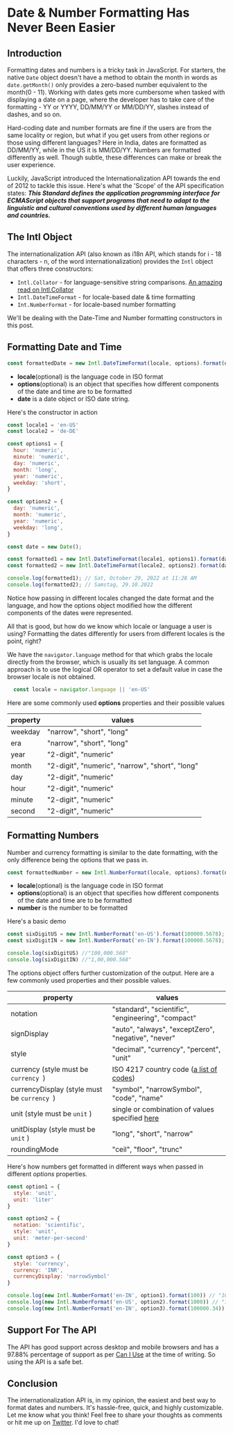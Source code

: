 # Date & Number Formatting Has Never Been Easier

## Introduction

Formatting dates and numbers is a tricky task in JavaScript. For starters, the native `Date` object doesn't have a method to obtain the month in words as `date.getMonth()` only provides a zero-based number equivalent to the month(0 - 11). Working with dates gets more cumbersome when tasked with displaying a date on a page, where the developer has to take care of the formatting - YY or YYYY, DD/MM/YY or MM/DD/YY, slashes instead of dashes, and so on.

Hard-coding date and number formats are fine if the users are from the same locality or region, but what if you get users from other regions or those using different languages? Here in India, dates are formatted as DD/MM/YY, while in the US it is MM/DD/YY. Numbers are formatted differently as well. Though subtle, these differences can make or break the user experience.

Luckily, JavaScript introduced the Internationalization API towards the end of 2012 to tackle this issue. Here's what the 'Scope' of the API specification states: ***This Standard defines the application programming interface for ECMAScript objects that support programs that need to adapt to the linguistic and cultural conventions used by different human languages and countries.***

## The Intl Object

The internationalization API (also known as i18n API, which stands for i - 18 characters - n, of the word internationalization) provides the `Intl` object that offers three constructors:
* `Intl.Collator` - for language-sensitive string comparisons. [An amazing read on Intl.Collator](https://learn.coderslang.com/javascript-interview-50-intl.collator/)
* `Intl.DateTimeFormat` - for locale-based date & time formatting
* `Int.NumberFormat` - for locale-based number formatting

We'll be dealing with the Date-Time and Number formatting constructors in this post.

## Formatting Date and Time

```js
const formattedDate = new Intl.DateTimeFormat(locale, options).format(date)
```

- **locale**(optional) is the language code in ISO format
- **options**(optional) is an object that specifies how different components of the date and time are to be formatted
- **date** is a date object or ISO date string.

Here's the constructor in action
```js
const locale1 = 'en-US'
const locale2 = 'de-DE'

const options1 = {
  hour: 'numeric',
  minute: 'numeric',
  day: 'numeric',
  month: 'long',
  year: 'numeric',
  weekday: 'short',
}

const options2 = {
  day: 'numeric',
  month: 'numeric',
  year: 'numeric',
  weekday: 'long',
}

const date = new Date();

const formatted1 = new Intl.DateTimeFormat(locale1, options1).format(date);
const formatted2 = new Intl.DateTimeFormat(locale2, options2).format(date);

console.log(formatted1); // Sat, October 29, 2022 at 11:28 AM
console.log(formatted2); // Samstag, 29.10.2022
```

Notice how passing in different locales changed the date format and the language, and how the options object modified how the different components of the dates were represented.

All that is good, but how do we know which locale or language a user is using? Formatting the dates differently for users from different locales is the point, right?

We have the `navigator.language` method for that which grabs the locale directly from the browser, which is usually its set language. A common approach is to use the logical OR operator to set a default value in case the browser locale is not obtained.
```js
  const locale = navigator.language || 'en-US'
```

Here are some commonly used **options** properties and their possible values

| property   | values |
| ---------- | -------|
| weekday | "narrow", "short", "long"|
| era | "narrow", "short", "long" |
| year | "2-digit", "numeric"|
| month| "2-digit", "numeric", "narrow", "short", "long" |
| day | "2-digit", "numeric" |
| hour | "2-digit", "numeric"  |
| minute | "2-digit", "numeric" |
| second | "2-digit", "numeric" |

## Formatting Numbers

Number and currency formatting is similar to the date formatting, with the only difference being the options that we pass in.

```js
const formattedNumber = new Intl.NumberFormat(locale, options).format(number)
```
- **locale**(optional) is the language code in ISO format
- **options**(optional) is an object that specifies how different components of the date and time are to be formatted
- **number** is the number to be formatted

Here's a basic demo
```js
const sixDigitUS = new Intl.NumberFormat('en-US').format(100000.5678);
const sixDigitIN = new Intl.NumberFormat('en-IN').format(100000.5678);

console.log(sixDigitUS) //"100,000.568"
console.log(sixDigitIN) //"1,00,000.568"
```
The options object offers further customization of the output. Here are a few commonly used properties and their possible values.

| property   | values |
| ---------- | -------|
| notation | "standard", "scientific", "engineering", "compact" |
| signDisplay | "auto", "always", "exceptZero", "negative", "never" |
| style | "decimal", "currency", "percent", "unit" |
|currency (style must be `currency `)| ISO 4217 country code ([a list of codes](https://www.xe.com/iso4217.php))|
| currencyDisplay (style must be `currency `) | "symbol", "narrowSymbol", "code", "name" |
|unit (style must be `unit` ) | single or combination of values specified [here](https://tc39.es/proposal-unified-intl-numberformat/section6/locales-currencies-tz_proposed_out.html#sec-issanctionedsimpleunitidentifier)|
| unitDisplay (style must be `unit` ) | "long", "short", "narrow" |
| roundingMode | "ceil", "floor", "trunc" |

Here's how numbers get formatted in different ways when passed in different *options* properties.

```js
const option1 = {
  style: 'unit',
  unit: 'liter'
}

const option2 = {
  notation: 'scientific',
  style: 'unit',
  unit: 'meter-per-second'
}

const option3 = {
  style: 'currency',
  currency: 'INR',
  currencyDisplay: 'narrowSymbol'
}

console.log(new Intl.NumberFormat('en-IN', option1).format(100)) // "100 l"
console.log(new Intl.NumberFormat('en-US', option2).format(1000)) // "1E3 m/s"
console.log(new Intl.NumberFormat('en-IN', option3).format(100000.34)) // "₹1,00,000.34"
```
## Support For The API

The API has good support across desktop and mobile browsers and has a 97.88% percentage of support as per [Can I Use](https://caniuse.com/internationalization) at the time of writing. So using the API is a safe bet.

## Conclusion

The internationalization API is, in my opinion,  the easiest and best way to format dates and numbers. It's hassle-free, quick, and highly customizable. Let me know what you think! Feel free to share your thoughts as comments or hit me up on [Twitter](https://twitter.com/abin_john98). I'd love to chat!

